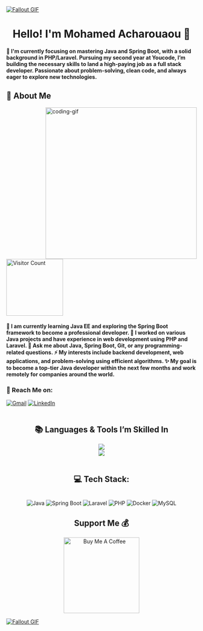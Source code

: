 <!-- MasterHead --> <a href="https://github.com/MohamedAcharouaou/MohamedAcharouaou/blob/main/fallout_grayscale%20(1).gif"> <img src="https://github.com/MohamedAcharouaou/MohamedAcharouaou/blob/main/fallout_grayscale%20(1).gif" alt="Fallout GIF" style="width:auto; height:auto"/> </a> <h1 align="center">Hello! I'm Mohamed Acharouaou 👋</h1> <h4 align="left">🌟 I'm currently focusing on mastering Java and Spring Boot, with a solid background in PHP/Laravel. Pursuing my second year at Youcode, I’m building the necessary skills to land a high-paying job as a full stack developer. Passionate about problem-solving, clean code, and always eager to explore new technologies.</h4> <h2>💫 About Me</h2> <img align="right" alt="coding-gif" width="400" src="https://github.com/MohamedAcharouaou/MohamedAcharouaou/blob/main/transparent_gitgif.gif"> <p align="left"> <a href="https://visitcount.itsvg.in"><img width="150px" src="https://visitcount.itsvg.in/api?id=MohamedAcharouaou&icon=2&color=6" alt="Visitor Count" /></a> </p> <h4> 🌱 I am currently learning Java EE and exploring the Spring Boot framework to become a professional developer. 🔭 I worked on various Java projects and have experience in web development using PHP and Laravel. 💬 Ask me about Java, Spring Boot, Git, or any programming-related questions. ⚡ My interests include backend development, web applications, and problem-solving using efficient algorithms. ✨ My goal is to become a top-tier Java developer within the next few months and work remotely for companies around the world.</h4> <div align="left"> <h3>🌟 Reach Me on:</h3> <a href="mailto:mohamedacharouaou@gmail.com"><img src="https://img.shields.io/badge/Gmail-333333?style=for-the-badge&logo=gmail&logoColor=red" alt="Gmail" /></a> <a href="https://www.linkedin.com/in/mohamedacharouaou" target="_blank"><img src="https://img.shields.io/badge/LinkedIn-0077B5?style=for-the-badge&logo=linkedin&logoColor=white" alt="LinkedIn" /></a> </div> <br/> <h2 align="center">📚 Languages & Tools I’m Skilled In</h2> <div align="center"> <img src="https://skillicons.dev/icons?i=java,spring,php,laravel,mysql,docker,git,github" /><br> <img src="https://skillicons.dev/icons?i=html,css,js,bootstrap,postgres,vscode,figma" /><br> </div> <br/> <div align="center"> <h2>💻 Tech Stack:</h2> <br/> <div align="center"> <img src="https://img.shields.io/badge/java-%23ED8B00.svg?style=for-the-badge&logo=openjdk&logoColor=white" alt="Java" /> <img src="https://img.shields.io/badge/spring-%236DB33F.svg?style=for-the-badge&logo=spring&logoColor=white" alt="Spring Boot" /> <img src="https://img.shields.io/badge/laravel-%23FF2D20.svg?style=for-the-badge&logo=laravel&logoColor=white" alt="Laravel" /> <img src="https://img.shields.io/badge/php-%23777BB4.svg?style=for-the-badge&logo=php&logoColor=white" alt="PHP" /> <img src="https://img.shields.io/badge/docker-%232496ED.svg?style=for-the-badge&logo=docker&logoColor=white" alt="Docker" /> <img src="https://img.shields.io/badge/mysql-4479A1.svg?style=for-the-badge&logo=mysql&logoColor=white" alt="MySQL" /> </div> </div> <h2 align="center">Support Me 💰</h2> <p align="center"> <a href="https://buymeacoffee.com/mohamedacharouaou"> <img align="center" width="200px" src="https://img.shields.io/badge/Buy%20Me%20A%20Coffee-F7B42C?style=for-the-badge&logo=buy-me-a-coffee&logoColor=white" alt="Buy Me A Coffee"></a> </p>
<a href="https://github.com/MohamedAcharouaou/Wall-E-Desk/blob/main/green.gif"><img src="https://github.com/MohamedAcharouaou/Wall-E-Desk/blob/main/green.gif" alt="Fallout GIF" style="width:auto; height:auto"/></a>
